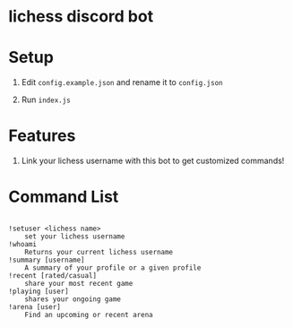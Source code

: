 # lichess discord bot

# Setup

1. Edit `config.example.json` and rename it to `config.json`

2. Run `index.js`

# Features

1. Link your lichess username with this bot to get customized commands!

# Command List
```

!setuser <lichess name>
    set your lichess username
!whoami
    Returns your current lichess username
!summary [username]
    A summary of your profile or a given profile
!recent [rated/casual]
    share your most recent game
!playing [user]
    shares your ongoing game
!arena [user]
    Find an upcoming or recent arena

```
